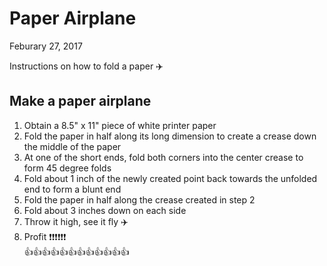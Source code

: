 # Paper Airplane
Feburary 27, 2017

Instructions on how to fold a paper :airplane: 

## Make a paper airplane
1. Obtain a 8.5" x 11" piece of white printer paper
2. Fold the paper in half along its long dimension to create a crease down the middle of the paper
3. At one of the short ends, fold both corners into the center crease to form 45 degree folds
4. Fold about 1 inch of the newly created point back towards the unfolded end to form a blunt end
5. Fold the paper in half along the crease created in step 2
6. Fold about 3 inches down on each side
7. Throw it high, see it fly :airplane: 
8. Profit :exclamation::exclamation::exclamation::exclamation::exclamation::exclamation:  
:+1::+1::+1::+1::+1::+1::+1::+1::+1::+1::+1::+1:
